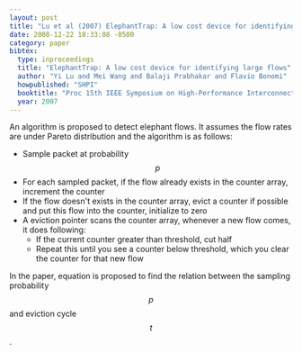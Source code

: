 ```yaml
---
layout: post
title: "Lu et al (2007) ElephantTrap: A low cost device for identifying large flows (IEEE SHPI)"
date: 2008-12-22 18:33:08 -0500
category: paper
bibtex:
  type: inproceedings
  title: "ElephantTrap: A low cost device for identifying large flows"
  author: "Yi Lu and Mei Wang and Balaji Prabhakar and Flavio Bonomi"
  howpublished: "SHPI"
  booktitle: "Proc 15th IEEE Symposium on High-Performance Interconnects"
  year: 2007
---
```

An algorithm is proposed to detect elephant flows. It assumes the flow rates are under Pareto distribution and the algorithm is as follows:

  - Sample packet at probability $$p$$
  - For each sampled packet, if the flow already exists in the
    counter array, increment the counter
  - If the flow doesn't exists in the counter array, evict a
    counter if possible and put this flow into the counter,
    initialize to zero
  - A eviction pointer scans the counter array, whenever a new
    flow comes, it does following:
    - If the current counter greater than threshold, cut half
    - Repeat this until you see a counter below threshold,
      which you clear the counter for that new flow

In the paper, equation is proposed to find the relation between the sampling probability $$p$$ and eviction cycle $$t$$.
